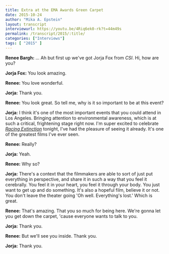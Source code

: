 ```yaml
---
title: Extra at the EMA Awards Green Carpet
date: 2015-10-24
author: "Mika A. Epstein"
layout: transcript
interviewurl: https://youtu.be/4Riq6ek0-rk?t=44m49s
permalink: /transcript/2015/:title/
categories: ["Interviews"]
tags: [ "2015" ]
---
```


**Renee Bargh:** ... Ah but first up we've got Jorja Fox from _CSI_. Hi, how are you?

**Jorja Fox:** You look amazing.

**Renee:** You love wonderful.

**Jorja:** Thank you.

**Renee:** You look great. So tell me, why is it so important to be at this event?

**Jorja:** I think it's one of the most important events that you could attend in Los Angeles. Bringing attention to environmental awareness, which is at such a critical, frightening stage right now. I'm super excited to celebrate _[Racing Extinction](/library/advocacy/racing-extinction/)_ tonight, I've had the pleasure of seeing it already. It's one of the greatest films I've ever seen.

**Renee:** Really?

**Jorja:** Yeah.

**Renee:** Why so?

**Jorja:** There's a context that the filmmakers are able to sort of just put everything in perspective, and share it in such a way that you feel it cerebrally. You feel it in your heart, you feel it through your body. You just want to get up and do something. It's also a hopeful film, believe it or not. You don't leave the theater going 'Oh well. Everything's lost.' Which is great.

**Renee:** That's amazing. That you so much for being here. We're gonna let you get down the carpet, 'cause everyone wants to talk to you.

**Jorja:** Thank you.

**Renee:** But we'll see you inside. Thank you.

**Jorja:** Thank you.
